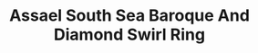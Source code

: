 ---
title: Assael South Sea Baroque And Diamond Swirl Ring
description: |
  Diamonds swirl delicately around an exquisite Baroque Pearl.
specs: |
  South Sea Cultured Baroque Pearl Ring, 14.9 x 15.1 x 17.7mm, with 108 Pave set diamonds, 1.05 ctw. Set in 18K White Gold.
images:
  - /uploads/assael-south-sea-baroque-and-diamond-swirl-ring.jpg
_category:
order: 29
tags:
  - rings
---